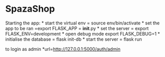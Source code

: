 # SpazaShop

Starting the app:
    * start the virtual env = source env/bin/activate
    * set the app to be ran =export FLASK_APP = __init__.py
    * set the server = export FLASK_ENV=development
    * open debug  mode export FLASK_DEBUG=1
    * initialise the database = flask init-db
    * start the server = flask run

to login as admin
    *url=http://127.0.0.1:5000/auth/admin